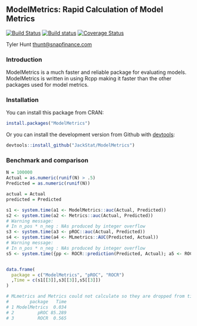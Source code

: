 ## ModelMetrics: Rapid Calculation of Model Metrics
[![Build Status](https://travis-ci.org/JackStat/ModelMetrics.svg?branch=master)](https://travis-ci.org/JackStat/ModelMetrics)
[![Build status](https://ci.appveyor.com/api/projects/status/evm55ctrlwp6fjs3/branch/master?svg=true)](https://ci.appveyor.com/project/JackStat/modelmetrics/branch/master)
[![Coverage Status](https://coveralls.io/repos/github/JackStat/ModelMetrics/badge.svg?branch=master)](https://coveralls.io/github/JackStat/ModelMetrics?branch=master)

Tyler Hunt thunt@snapfinance.com

### Introduction
ModelMetrics is a much faster and reliable package for evaluating models. ModelMetrics is written in using Rcpp making it faster than the other packages used for model metrics.


### Installation

You can install this package from CRAN:

```r
install.packages("ModelMetrics")
```

Or you can install the development version from Github with [devtools](https://github.com/hadley/devtools):

```r
devtools::install_github("JackStat/ModelMetrics")
```


### Benchmark and comparison

```r
N = 100000
Actual = as.numeric(runif(N) > .5)
Predicted = as.numeric(runif(N))

actual = Actual
predicted = Predicted

s1 <- system.time(a1 <- ModelMetrics::auc(Actual, Predicted))
s2 <- system.time(a2 <- Metrics::auc(Actual, Predicted))
# Warning message:
# In n_pos * n_neg : NAs produced by integer overflow
s3 <- system.time(a3 <- pROC::auc(Actual, Predicted))
s4 <- system.time(a4 <- MLmetrics::AUC(Predicted, Actual))
# Warning message:
# In n_pos * n_neg : NAs produced by integer overflow
s5 <- system.time({pp <- ROCR::prediction(Predicted, Actual); a5 <- ROCR::performance(pp, 'auc')})


data.frame(
  package = c("ModelMetrics", "pROC", "ROCR")
  ,Time = c(s1[[3]],s3[[3]],s5[[3]])
)

# MLmetrics and Metrics could not calculate so they are dropped from time comparison
#        package   Time
# 1 ModelMetrics  0.034
# 2         pROC 85.289
# 3         ROCR  0.565
```




